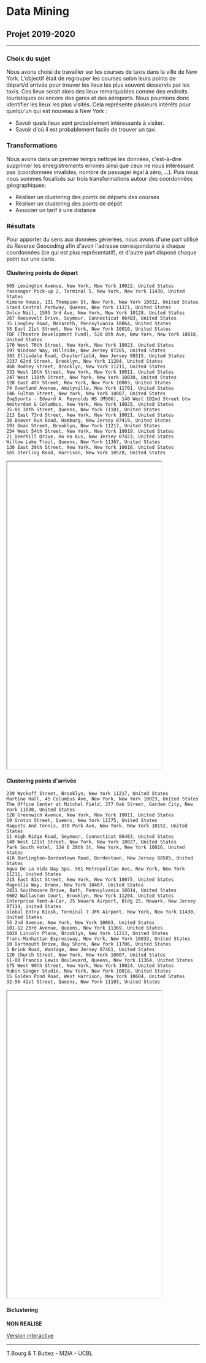 # Data Mining
## Projet 2019-2020

-----------------------------------------
### Choix du sujet

Nous avons choisi de travailler sur les courses de taxis dans la ville de New York.
L'objectif était de regrouper les courses selon leurs points de départ/d'arrivée pour trouver les lieux les plus souvent desservis par les taxis.
Ces lieux serait alors des lieux remarquables comme des endroits touristiques ou encore des gares et des aéroports. 
Nous pourrions donc identifier les lieux les plus visités.
Cela représente plusieurs intérêts pour quelqu'un qui est nouveau à New York : 
- Savoir quels lieux sont probablement intéressants à visiter.
- Savoir d'où il est probablement facile de trouver un taxi.

### Transformations
Nous avons dans un premier temps nettoyé les données, c'est-à-dire supprimer les enregistrements erronés ainsi que ceux ne nous intéressant pas (coordonnées invalides, nombre de passager égal à zéro, ...).
Puis nous nous sommes focalisés sur trois transformations autour des coordonnées géographiques:
- Réaliser un clustering des points de départs des courses
- Réaliser un clustering des points de dépôt
- Associer un tarif à une distance

### Résultats

Pour apporter du sens aux données génerées, nous avons d'une part utilisé du Reverse Geocoding afin d'avoir l'adresse correspondante à chaque coordonnées (ce qui est plus représentatif), et d'autre part disposé chaque point sur une carte.

#### Clustering points de départ

```
665 Lexington Avenue, New York, New York 10022, United States
Passenger Pick-up 2, Terminal 5, New York, New York 11430, United States
Kimono House, 131 Thompson St, New York, New York 10012, United States
Grand Central Parkway, Queens, New York 11371, United States
Dolce Nail, 1595 3rd Ave, New York, New York 10128, United States
267 Roosevelt Drive, Seymour, Connecticut 06483, United States
35 Longley Road, Nazareth, Pennsylvania 18064, United States
55 East 21st Street, New York, New York 10010, United States
TDF (Theatre Development Fund), 520 8th Ave, New York, New York 10018, United States
170 West 76th Street, New York, New York 10023, United States
197 Windsor Way, Hillside, New Jersey 07205, United States
383 Ellisdale Road, Chesterfield, New Jersey 08515, United States
2237 62nd Street, Brooklyn, New York 11204, United States
468 Rodney Street, Brooklyn, New York 11211, United States
333 West 16th Street, New York, New York 10011, United States
247 West 138th Street, New York, New York 10030, United States
128 East 4th Street, New York, New York 10003, United States
74 Overland Avenue, Amityville, New York 11701, United States
146 Fulton Street, New York, New York 10007, United States
ZogSports - Edward A. Reynolds HS (M506), 140 West 102nd Street btw Amsterdam & Columbus, New York, New York 10025, United States
35-01 38th Street, Queens, New York 11101, United States
213 East 73rd Street, New York, New York 10021, United States
38 Beaver Run Road, Hamburg, New Jersey 07419, United States
193 Dean Street, Brooklyn, New York 11217, United States
254 West 54th Street, New York, New York 10019, United States
21 Deerhill Drive, Ho Ho Kus, New Jersey 07423, United States
Willow Lake Trail, Queens, New York 11367, United States
130 East 39th Street, New York, New York 10016, United States
165 Sterling Road, Harrison, New York 10528, United States
````


<iframe src='results/pickup_map.html' width='80%' height='800'>
</iframe>


#### Clustering points d'arrivée

```
239 Wyckoff Street, Brooklyn, New York 11217, United States
Martino Hall, 45 Columbus Ave, New York, New York 10023, United States
The Office Center at Mitchel Field, 377 Oak Street, Garden City, New York 11530, United States
120 Greenwich Avenue, New York, New York 10011, United States
19 Groton Street, Queens, New York 11375, United States
Raquets And Tennis, 370 Park Ave, New York, New York 10152, United States
11 High Ridge Road, Seymour, Connecticut 06483, United States
149 West 121st Street, New York, New York 10027, United States
Park South Hotel, 124 E 28th St, New York, New York 10016, United States
410 Burlington-Bordentown Road, Bordentown, New Jersey 08505, United States
Agua De La Vida Day Spa, 561 Metropolitan Ave, New York, New York 11211, United States
215 East 81st Street, New York, New York 10075, United States
Magnolia Way, Bronx, New York 10467, United States
2431 Southmoore Drive, Bath, Pennsylvania 18014, United States
6602 Wallaston Court, Brooklyn, New York 11204, United States
Enterprise Rent-A-Car, 25 Newark Airport, Bldg 25, Newark, New Jersey 07114, United States
Global Entry Kiosk, Terminal 7 JFK Airport, New York, New York 11430, United States
55 2nd Avenue, New York, New York 10003, United States
101-12 23rd Avenue, Queens, New York 11369, United States
1028 Lincoln Place, Brooklyn, New York 11213, United States
Trans-Manhattan Expressway, New York, New York 10033, United States
10 Dartmouth Drive, Bay Shore, New York 11706, United States
5 Brink Road, Wantage, New Jersey 07461, United States
120 Church Street, New York, New York 10007, United States
61-00 Francis Lewis Boulevard, Queens, New York 11364, United States
175 West 90th Street, New York, New York 10024, United States
Rubin Singer Studio, New York, New York 10018, United States
15 Golden Pond Road, West Harrison, New York 10604, United States
32-56 41st Street, Queens, New York 11103, United States
```


<iframe src='results/dropoff_map.html' width='80%' height='800'>
</iframe>


#### Biclustering

**NON REALISE**

[Version interactive](https://tbourg.github.io/dm/rapport.md)

--------------------------------------
T.Bourg & T.Buttez - M2IA - UCBL
